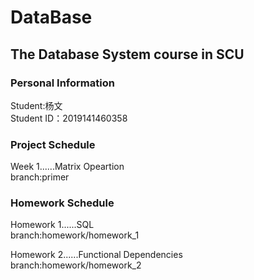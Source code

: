 # DataBase
## The Database System course in SCU
### Personal Information  
Student:杨文  
Student ID：2019141460358  
### Project Schedule 

Week 1......Matrix Opeartion   
branch:primer



### Homework Schedule

Homework 1......SQL   
branch:homework/homework_1

Homework 2......Functional Dependencies   
branch:homework/homework_2

